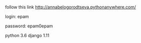 follow this link
http://annabelogorodtseva.pythonanywhere.com/

login: epam

password: epam0epam

python 3.6
django 1.11
